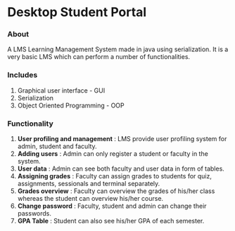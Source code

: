 # Desktop Student Portal
### About
A LMS Learning Management System made in java using serialization. It is a very basic LMS which can perform a number of functionalities.

### Includes
1. Graphical user interface - GUI
2. Serialization
3. Object Oriented Programming - OOP

### Functionality
1. __User profiling and management__ : LMS provide user profiling system for admin, student and faculty.
2. __Adding users__ : Admin can only register a student or faculty in the system.
3. __User data__ : Admin can see both faculty and user data in form of tables.
4. __Assigning grades__ : Faculty can assign grades to students for quiz, assignments, sessionals and terminal separately.
5. __Grades overview__ : Faculty can overview the grades of his/her class whereas the student can overview his/her course.
6. __Change password__ : Faculty, student and admin can change their passwords.
7. __GPA Table__ : Student can also see his/her GPA of each semester.
